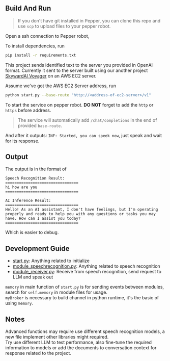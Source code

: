## Build And Run
> If you don't have git installed in Pepper, you can clone this repo and use `scp` to upload files to your pepper robot.

Open a ssh connection to Pepper robot,  
  
To install dependencies, run
```sh
pip install -r requirements.txt
```
This project sends identified text to the server you provided in OpenAI format. Currently it sent to the server built using our another project [SkywardAI Voyager](https://github.com/skywardai/voyager) on an AWS EC2 server. 
  
Assume we've got the AWS EC2 Server address, run
```sh
python start.py --base-route "http://<address-of-ec2-server>/v1"
```
To start the service on pepper robot. **DO NOT** forget to add the `http` or `https` before address.  
> The service will automatically add `/chat/completions` in the end of provided `base-route`.

And after it outputs: `INF: Started, you can speek now`, just speak and wait for its response.  
## Output
The output is in the format of 
```
Speech Recognition Result:
================================
hi how are you
================================

AI Inference Result:
================================
Hello! As an AI assistant, I don't have feelings, but I'm operating properly and ready to help you with any questions or tasks you may have. How can I assist you today?
================================

```
Which is easier to debug.
## Development Guide
* [start.py](./start.py): Anything related to initialize
* [module_speechrecognition.py](./module_speechrecognition.py): Anything related to speech recognition
* [module_receiver.py](./module_receiver.py): Receive from speech recognition, send request to LLM and speak out

`memory` in main function of `start.py` is for sending events between modules, search for `self.memory` in module files for usage.  
`myBroker` is necessary to build channel in python runtime, it's the basic of using `memory`.
## Notes
Advanced functions may require use different speech recognition models, a new file implement other libraries might required.  
Try use different LLM to test performance, also fine-tune the required information to models or add the documents to conversation context for response related to the project.